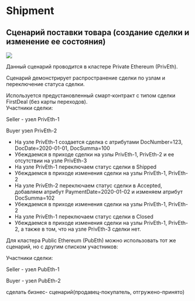 # Shipment

## Сценарий поставки товара \(создание сделки и изменение ее состояния\)

![](https://lh3.googleusercontent.com/nineR3BekCaj370-7BV6L8DfUwnLEn3dlhPwCismMFYzNuJkOTTijbhQ3lqhw1IiXFwZKmUct-mBIX1pyZRPYih8yPu6-I4qFuNP8L6hexBHLXkIwxBbFUkcl8xjuc_wCZ0lYpBu)

Данный сценарий проводится в кластере Private Ethereum \(PrivEth\).

Сценарий демонстрирует распространение сделки по узлам и переключение статуса сделки.

Используется предустановленный смарт-контракт с типом сделки FirstDeal \(без карты переходов\).  
Участники сделки:

Seller - узел PrivEth-1

Buyer узел PrivEth-2

* На узле PrivEth-1 создается сделка с атрибутами DocNumber=123, DocDate=2020-01-01, DocSumma=100
* Убеждаемся в приходе сделки на узлы PrivEth-1, PrivEth-2 и ее отсутствии на  узле PrivEth-3
* На узле PrivEth-1 переключаем статус сделки в Shipped
* Убеждаемся в приходе изменения сделки на узлы PrivEth-1, PrivEth-2
* На узле PrivEth-2 переключаем статус сделки в Accepted, добавляем атрибут PaymentDate=2020-01-02 и изменяем атрибут DocSumma=102
* Убеждаемся в приходе изменения сделки на узлы PrivEth-1, PrivEth-2
* На узле PrivEth-1 переключаем статус сделки в Closed
* Убеждаемся в приходе изменения сделки на узлы PrivEth-1, PrivEth-2, а также в том, что на узле PrivEth-3 сделки нет.

Для кластера Public Ethereum \(PubEth\) можно использовать тот же сценарий, но с другим списком участников:

Участники сделки:

Seller - узел PubEth-1

Buyer - узел PubEth-2

сделать бизнес- сценарий\(продавец-покупатель, отгружено-принято\)

